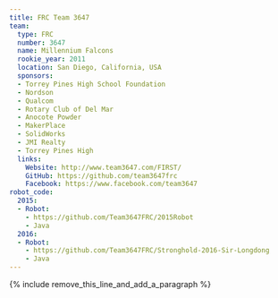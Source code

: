 ```yaml
---
title: FRC Team 3647
team:
  type: FRC
  number: 3647
  name: Millennium Falcons
  rookie_year: 2011
  location: San Diego, California, USA
  sponsors:
  - Torrey Pines High School Foundation
  - Nordson
  - Qualcom
  - Rotary Club of Del Mar
  - Anocote Powder
  - MakerPlace
  - SolidWorks
  - JMI Realty
  - Torrey Pines High
  links:
    Website: http://www.team3647.com/FIRST/
    GitHub: https://github.com/team3647frc
    Facebook: https://www.facebook.com/team3647
robot_code:
  2015:
  - Robot:
    - https://github.com/Team3647FRC/2015Robot
    - Java
  2016:
  - Robot:
    - https://github.com/Team3647FRC/Stronghold-2016-Sir-Longdong
    - Java
---
```


{% include remove_this_line_and_add_a_paragraph %}